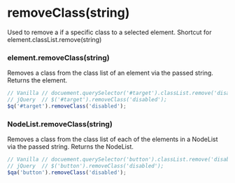 # removeClass(string)
Used to remove a if a specific class to a selected element.
Shortcut for element.classList.remove(string)

### element.removeClass(string)
Removes a class from the class list of an element via the passed string.
Returns the element.

```javascript
// Vanilla // docuement.querySelector('#target').classList.remove('disabled');
// jQuery  // $('#target').removeClass('disabled');
$q('#target').removeClass('disabled');
```

### NodeList.removeClass(string)
Removes a class from the class list of each of the elements in a NodeList via the passed string.
Returns the NodeList.

```javascript
// Vanilla // docuement.querySelector('button').classList.remove('disabled');
// jQuery  // $('button').removeClass('disabled');
$qa('button').removeClass('disabled');
```

